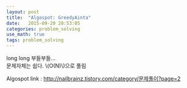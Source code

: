 ```yaml
---
layout: post
title:  "Algospot: GreedyAinta"
date:   2015-09-20 20:53:05 
categories: problem_solving
use_math: true
tags: problem_solving
---
```


long long 부들부들...<br/> 
문제자체는 쉽다.  \\(O(N)\\)으로 풀림<br/>

Algospot link : <a href="http://nailbrainz.tistory.com/category/%EB%AC%B8%EC%A0%9C%ED%92%80%EC%9D%B4?page=2" style="background-color: white; color: #333333; font-family: Dotum, Verdana, AppleGothic, sans-serif; font-size: 12px; text-decoration-line: none;">http://nailbrainz.tistory.com/category/문제풀이?page=2</a>


[quan]: https://github.com/nailbrainz/Algospot/blob/master/QUANTIZE/QUANTIZE.cpp